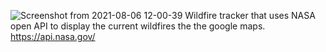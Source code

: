 ![Screenshot from 2021-08-06 12-00-39](https://user-images.githubusercontent.com/58709798/128494344-8e82cea2-455e-4d94-aad1-87ee9144819f.png)
Wildfire tracker that uses NASA open API to display the current wildfires the the google maps. 
https://api.nasa.gov/

